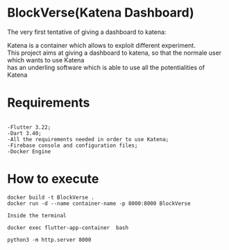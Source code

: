 # BlockVerse(Katena Dashboard)
The very first tentative of giving a dashboard to katena:

Katena is a container which allows to exploit different experiment.  
This project aims at giving a dashboard to katena, so that the normale user which wants to use Katena   
has an underling software which is able to use all the potentialities of Katena  


# Requirements
```

-Flutter 3.22;  
-Dart 3.40;  
-All the requirements needed in order to use Katena;   
-Firebase console and configuration files;
-Docker Engine

```

# How to execute

```
docker build -t BlockVerse .
docker run -d --name container-name -p 8000:8000 BlockVerse

Inside the terminal

docker exec flutter-app-container  bash

python3 -m http.server 8000








